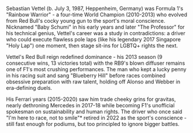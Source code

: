 Sebastian Vettel (b. July 3, 1987, Heppenheim, Germany) was Formula 1's "Rainbow Warrior" - a four-time World Champion (2010-2013) who evolved from Red Bull's cocky young gun to the sport's moral conscience. Nicknamed "Baby Schumi" in his early years and later "The Professor" for his technical genius, Vettel's career was a study in contradictions: a driver who could execute flawless pole laps (like his legendary 2017 Singapore "Holy Lap") one moment, then stage sit-ins for LGBTQ+ rights the next.

Vettel's Red Bull reign redefined dominance - his 2013 season (9 consecutive wins, 13 victories total) with the RB9's blown diffuser remains one of F1's most crushing performances. The man who kept a lucky penny in his racing suit and sang "Blueberry Hill" before races combined obsessive preparation with raw talent, holding off Alonso and Webber in era-defining duels.

His Ferrari years (2015-2020) saw him trade cheeky grins for gravitas, nearly dethroning Mercedes in 2017-18 while becoming F1's unofficial spokesman on sustainability and human rights. The driver who once said "I'm here to race, not to smile"* retired in 2022 as the sport's conscience - still fast enough for podiums, but too principled to ignore bigger battles.